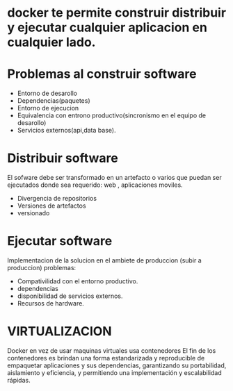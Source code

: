 # docker te permite construir distribuir y ejecutar cualquier aplicacion en cualquier lado.
# Problemas al construir software
- Entorno de desarollo 
- Dependencias(paquetes)
- Entorno de ejecucion
- Equivalencia con entrono productivo(sincronismo en el equipo de desarollo)
- Servicios externos(api,data base).
# Distribuir software
El sofware debe ser transformado en un artefacto o varios que puedan ser ejecutados donde sea requerido: web , aplicaciones moviles.
- Divergencia de repositorios
- Versiones de artefactos
- versionado
# Ejecutar software 
Implementacion de la solucion en el ambiete de produccion (subir a produccion) 
problemas:
- Compativilidad con el entorno productivo.
- dependencias
- disponibilidad de servicios externos.
- Recursos de hardware.
# VIRTUALIZACION
Docker en vez de usar maquinas virtuales usa contenedores
El fin de los contenedores es  brindan una forma estandarizada y reproducible de empaquetar aplicaciones y sus dependencias, garantizando su portabilidad, aislamiento y eficiencia, y permitiendo una implementación y escalabilidad rápidas.
